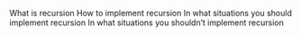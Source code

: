 What is recursion
How to implement recursion
In what situations you should implement recursion
In what situations you shouldn’t implement recursion
